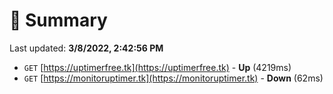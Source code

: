 # 📖 Summary
Last updated: **3/8/2022, 2:42:56 PM**

- `GET` [https://uptimerfree.tk](https://uptimerfree.tk) - **Up** (4219ms)
- `GET` [https://monitoruptimer.tk](https://monitoruptimer.tk) - **Down** (62ms)

